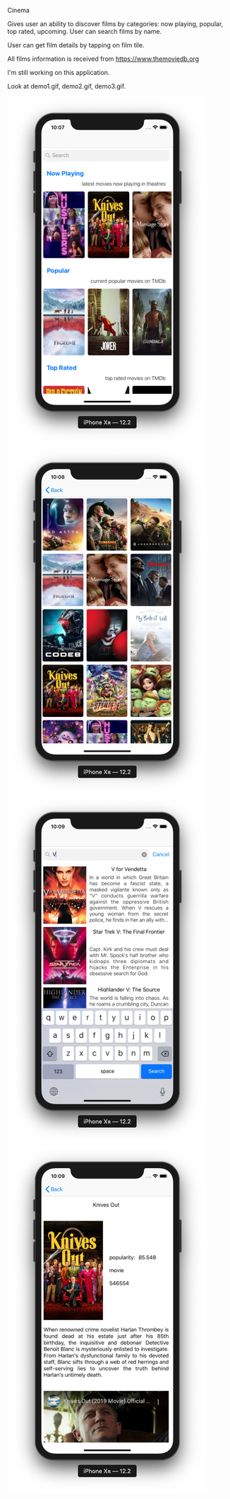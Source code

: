 Cinema

Gives user an ability to discover films by categories: now playing, popular, top rated, upcoming.
User can search films by name. 

User can get film details by tapping on film tile.

All films information is received from https://www.themoviedb.org

I'm still working on this application.

Look at demo1.gif, demo2.gif, demo3.gif.

![ScreenShot1](scr1.png)
![ScreenShot2](scr2.png)
![ScreenShot3](scr3.png)
![ScreenShot4](scr4.png)
